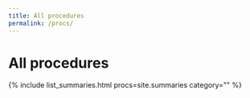 ```yaml
---
title: All procedures
permalink: /procs/
---
```

# All procedures

{% include list_summaries.html procs=site.summaries category="" %}
